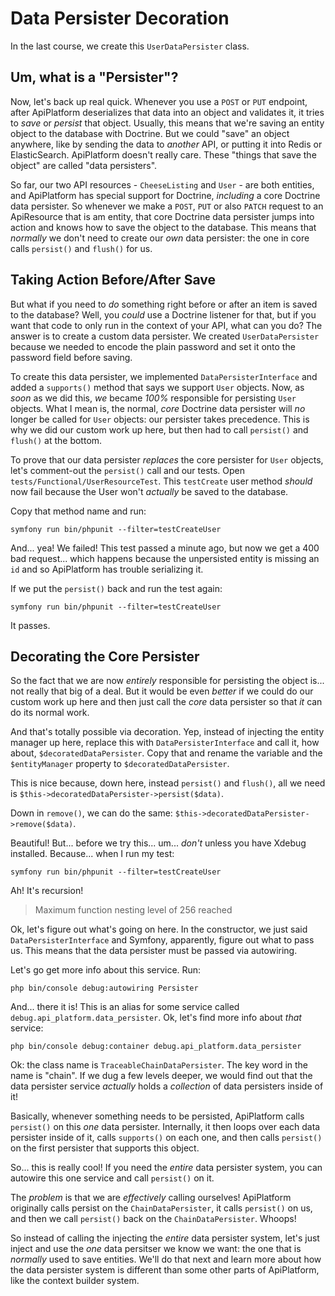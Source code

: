 # Data Persister Decoration

In the last course, we create this `UserDataPersister` class.

## Um, what is a "Persister"?

Now, let's back up real quick. Whenever you use a `POST` or `PUT` endpoint, after
ApiPlatform deserializes that data into an object and validates it, it tries
to *save* or *persist* that object. Usually, this means that we're saving an entity
object to the database with Doctrine. But we could "save" an object anywhere, like
by sending the data to *another* API, or putting it into Redis or ElasticSearch.
ApiPlatform doesn't really care. These "things that save the object" are called
"data persisters".

So far, our two API resources - `CheeseListing` and `User` - are both entities,
and ApiPlatform has special support for Doctrine, *including* a core Doctrine
data persister. So whenever we make a `POST`, `PUT` or also `PATCH` request to
an ApiResource that is am entity, that core Doctrine data persister jumps into
action and knows how to save the object to the database. This means that
*normally* we don't need to create our *own* data persister: the one in core
calls `persist()` and `flush()` for us.

## Taking Action Before/After Save

But what if you need to *do* something right before or after an item is saved
to the database? Well, you *could* use a Doctrine listener for that, but if you
want that code to only run in the context of your API, what can you do? The answer
is to create a custom data persister. We created `UserDataPersister` because
we needed to encode the plain password and set it onto the password field before
saving.

To create this data persister, we implemented `DataPersisterInterface` and added
a `supports()` method that says we support `User` objects. Now, as *soon* as we
did this, *we* became *100%* responsible for persisting `User` objects. What I
mean is, the normal, *core* Doctrine data persister will *no* longer be called
for `User` objects: our persister takes precedence. This is why we did our custom
work up here, but then had to call `persist()` and `flush()` at the bottom.

To prove that our data persister *replaces* the core persister for `User` objects,
let's comment-out the `persist()` call and our tests. Open
`tests/Functional/UserResourceTest`. This `testCreate` user method *should* now
fail because the User won't *actually* be saved to the database.

Copy that method name and run:

```terminal
symfony run bin/phpunit --filter=testCreateUser
```

And... yea! We failed! This test passed a minute ago, but now we get a 400
bad request... which happens because the unpersisted entity is missing an `id`
and so ApiPlatform has trouble serializing it.

If we put the `persist()` back and run the test again:

```terminal-silent
symfony run bin/phpunit --filter=testCreateUser
```

It passes.

## Decorating the Core Persister

So the fact that we are now *entirely* responsible for persisting the object is...
not really that big of a deal. But it would be even *better* if we could do our
custom work up here and then just call the *core* data persister so that *it* can
do its normal work.

And that's totally possible via decoration. Yep, instead of injecting the
entity manager up here, replace this with `DataPersisterInterface` and call it,
how about, `$decoratedDataPersister`. Copy that and rename the variable and the
`$entityManager` property to `$decoratedDataPersister`.

This is nice because, down here, instead `persist()` and `flush()`, all we need
is `$this->decoratedDataPersister->persist($data)`.

Down in `remove()`, we can do the same: `$this->decoratedDataPersister->remove($data)`.

Beautiful! But... before we try this... um... *don't* unless you have Xdebug
installed. Because... when I run my test:

```terminal-silent
symfony run bin/phpunit --filter=testCreateUser
```

Ah! It's recursion!

> Maximum function nesting level of 256 reached

Ok, let's figure out what's going on here. In the constructor, we just said
`DataPersisterInterface` and Symfony, apparently, figure out what to pass us.
This means that the data persister must be passed via autowiring.

Let's go get more info about this service. Run:

```terminal
php bin/console debug:autowiring Persister
```

And... there it is! This is an alias for some service called
`debug.api_platform.data_persister`. Ok, let's find more info about *that*
service:

```terminal
php bin/console debug:container debug.api_platform.data_persister
```

Ok: the class name is `TraceableChainDataPersister`. The key word in the name
is "chain". If we dug a few levels deeper, we would find out that the data
persister service *actually* holds a *collection* of data persisters inside of it!

Basically, whenever something needs to be persisted, ApiPlatform calls `persist()`
on this *one* data persister. Internally, it then loops over each data persister
inside of it, calls `supports()` on each one, and then calls `persist()` on the
first persister that supports this object.

So... this is really cool! If you need the *entire* data persister system, you
can autowire this one service and call `persist()` on it.

The *problem* is that we are *effectively* calling ourselves! ApiPlatform
originally calls persist on the `ChainDataPersister`, it calls `persist()` on us,
and then we call `persist()` back on the `ChainDataPersister`. Whoops!

So instead of calling the injecting the *entire* data persister system, let's
just inject and use the *one* data persitser we know we want: the one that is
*normally* used to save entities. We'll do that next and learn more about how
the data persister system is different than some other parts of ApiPlatform,
like the context builder system.
